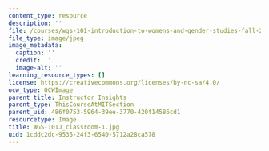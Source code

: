 ```yaml
---
content_type: resource
description: ''
file: /courses/wgs-101-introduction-to-womens-and-gender-studies-fall-2014/1cddc2dc953524f365405712a28ca578_WGS-101J_classroom-1.jpg
file_type: image/jpeg
image_metadata:
  caption: ''
  credit: ''
  image-alt: ''
learning_resource_types: []
license: https://creativecommons.org/licenses/by-nc-sa/4.0/
ocw_type: OCWImage
parent_title: Instructor Insights
parent_type: ThisCourseAtMITSection
parent_uid: 486f0753-5964-39ee-3770-420f14586cd1
resourcetype: Image
title: WGS-101J_classroom-1.jpg
uid: 1cddc2dc-9535-24f3-6540-5712a28ca578
---
```

